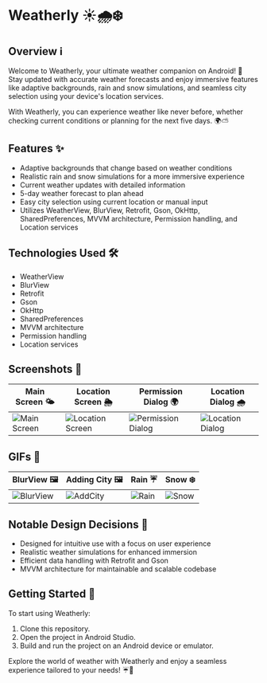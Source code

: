 # Weatherly ☀️🌧️❄️

## Overview ℹ️

Welcome to Weatherly, your ultimate weather companion on Android! 📱 Stay updated with accurate weather forecasts and enjoy immersive features like adaptive backgrounds, rain and snow simulations, and seamless city selection using your device's location services.

With Weatherly, you can experience weather like never before, whether checking current conditions or planning for the next five days. 🌍⛅️

## Features ✨

- Adaptive backgrounds that change based on weather conditions
- Realistic rain and snow simulations for a more immersive experience
- Current weather updates with detailed information
- 5-day weather forecast to plan ahead
- Easy city selection using current location or manual input
- Utilizes WeatherView, BlurView, Retrofit, Gson, OkHttp, SharedPreferences, MVVM architecture, Permission handling, and Location services

## Technologies Used 🛠️

- WeatherView
- BlurView
- Retrofit
- Gson
- OkHttp
- SharedPreferences
- MVVM architecture
- Permission handling
- Location services

## Screenshots 📸
| Main Screen 🌤️ | Location Screen 🌦️ | Permission Dialog 🌍 | Location Dialog 🌧️ |
|---|---|---|---|
| ![Main Screen](https://github.com/tolipovmurodjon/weatherly/assets/173606323/6597830a-fa03-43e7-8f04-1fe516988235) | ![Location Screen](https://github.com/tolipovmurodjon/weatherly/assets/173606323/ca18b916-32fb-4679-9d2c-49e2eca93347) | ![Permission Dialog](https://github.com/tolipovmurodjon/weatherly/assets/173606323/5bb09f9e-8539-4827-bf62-596f238d8240) | ![Location Dialog](https://github.com/tolipovmurodjon/weatherly/assets/173606323/42c20225-23a5-4e22-ad71-e87b506f5caf) |

## GIFs 🎥
| BlurView 🖼️                                                                                   | Adding City 🖼️                                                                                         | Rain ☔                                                                                                     | Snow ❄️                                                                                                     |
|-----------------------------------------------------------------------------------------------|---------------------------------------------------------------------------------------------------------|-------------------------------------------------------------------------------------------------------------|-------------------------------------------------------------------------------------------------------------|
| ![BlurView](https://github.com/tolipovmurodjon/weatherly/assets/173606323/e22177be-c7e7-47e7-8812-c41f54a08910) | ![AddCity](https://github.com/tolipovmurodjon/weatherly/assets/173606323/a3a0c227-50c9-46a5-ab2a-4148628491d3) | ![Rain](https://github.com/tolipovmurodjon/weatherly/assets/173606323/743a7870-fd3c-418c-be51-d72569869fbe) | ![Snow](https://github.com/tolipovmurodjon/weatherly/assets/173606323/your-snow-image-link)                 |

## Notable Design Decisions 🎨

- Designed for intuitive use with a focus on user experience
- Realistic weather simulations for enhanced immersion
- Efficient data handling with Retrofit and Gson
- MVVM architecture for maintainable and scalable codebase

## Getting Started 🚀

To start using Weatherly:
1. Clone this repository.
2. Open the project in Android Studio.
3. Build and run the project on an Android device or emulator.

Explore the world of weather with Weatherly and enjoy a seamless experience tailored to your needs! ☔🌈
